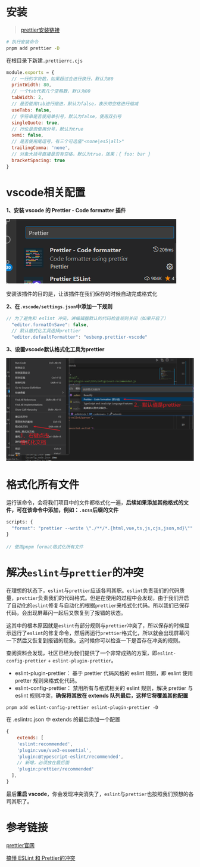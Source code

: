 # 安装

> [prettier安装链接](https://www.prettier.cn/docs/install.html)

```bash
# 执行安装命令
pnpm add prettier -D
```

在根目录下新建`.prettierrc.cjs`

```js
module.exports = {
  // 一行的字符数，如果超过会进行换行，默认为80
  printWidth: 80,
  // 一个tab代表几个空格数，默认为80
  tabWidth: 2,
  // 是否使用tab进行缩进，默认为false，表示用空格进行缩减
  useTabs: false,
  // 字符串是否使用单引号，默认为false，使用双引号
  singleQuote: true,
  // 行位是否使用分号，默认为true
  semi: false,
  // 是否使用尾逗号，有三个可选值"<none|es5|all>"
  trailingComma: 'none',
  // 对象大括号直接是否有空格，默认为true，效果：{ foo: bar }
  bracketSpacing: true
}
```

# vscode相关配置

**1、安装 vscode 的 Prettier - Code formatter 插件**

![image-20221115083013142](.\images\image-20221115083013142.png)

安装该插件的目的是，让该插件在我们保存的时候自动完成格式化

**2、在`.vscode/settings.json`中添加一下规则**

```js
// 为了避免和 eslint 冲突，讲编辑器默认的代码检查规则关闭（如果开启了）
  "editor.formatOnSave": false,
  // 默认格式化工具选择prettier
  "editor.defaultFormatter": "esbenp.prettier-vscode"
```

**3、设置vscode默认格式化工具为prettier**

![image-20221115083525654](.\images\image-20221115083525654.png)

# 格式化所有文件

运行该命令，会将我们项目中的文件都格式化一遍，**后续如果添加其他格式的文件，可在该命令中添加，例如：`.scss`后缀的文件**

```js
scripts: {
  "format": "prettier --write \"./**/*.{html,vue,ts,js,cjs,json,md}\""
}

// 使用pnpm format格式化所有文件
```

# 解决`eslint`与`prettier`的冲突

[搞懂 ESLint 和 Prettier的冲突]: https://zhuanlan.zhihu.com/p/80574300

在理想的状态下，`eslint`与`prettier`应该各司其职。`eslint`负责我们的代码质量，`prettier`负责我们的代码格式。但是在使用的过程中会发现，由于我们开启了自动化的`eslint`修复与自动化的根据`prettier`来格式化代码。所以我们已保存代码，会出现屏幕闪一起后又恢复到了报错的状态。

这其中的根本原因就是`eslint`有部分规则与`prettier`冲突了，所以保存的时候显示运行了`eslint`的修复命令，然后再运行`prettier`格式化，所以就会出现屏幕闪一下然后又恢复到报错的现象。这时候你可以检查一下是否存在冲突的规则。

查阅资料会发现，社区已经为我们提供了一个非常成熟的方案，即`eslint-config-prettier` + `eslint-plugin-prettier`。

- eslint-plugin-prettier： 基于 prettier 代码风格的 eslint 规则，即 eslint 使用 pretter 规则来格式化代码。
- eslint-config-prettier： 禁用所有与格式相关的 eslint 规则，解决 prettier 与 eslint 规则冲突，**确保将其放在 extends 队列最后，这样它将覆盖其他配置**

```
pnpm add eslint-config-prettier eslint-plugin-prettier -D
```

在 .eslintrc.json 中 extends 的最后添加一个配置

```js
{
    extends: [
    'eslint:recommended',
    'plugin:vue/vue3-essential',
    'plugin:@typescript-eslint/recommended',
    // 新增，必须放在最后面
    'plugin:prettier/recommended'
  ],
}
```

最后**重启 vscode**，你会发现冲突消失了，`eslint`与`prettier`也按照我们预想的各司其职了。

# 参考链接

[prettier官网](https://www.prettier.cn/)

[搞懂 ESLint 和 Prettier的冲突](https://zhuanlan.zhihu.com/p/80574300)

